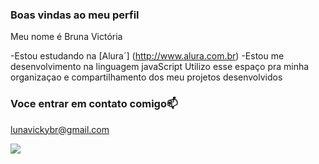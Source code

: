 ### Boas vindas ao meu perfil

Meu nome é Bruna Victória

-Estou estudando na [Alura´] (http://www.alura.com.br)
-Estou me desenvolvimento na linguagem javaScript
Utilizo esse espaço pra minha organizaçao e compartilhamento dos meu projetos desenvolvidos

### Voce entrar em contato comigo📫 

lunavickybr@gmail.com

![](https://media.tenor.com/Rw3z50UXrlwAAAAi/cute.gif)
